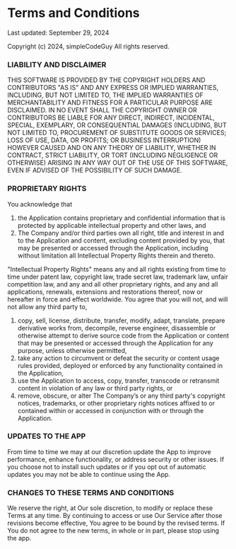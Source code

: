 # Terms and Conditions

Last updated: September 29, 2024

Copyright (c) 2024, simpleCodeGuy
All rights reserved.

### LIABILITY AND DISCLAIMER
THIS SOFTWARE IS PROVIDED BY THE COPYRIGHT HOLDERS AND CONTRIBUTORS "AS IS" AND ANY EXPRESS OR IMPLIED WARRANTIES, INCLUDING, BUT NOT LIMITED TO, THE IMPLIED
WARRANTIES OF MERCHANTABILITY AND FITNESS FOR A PARTICULAR PURPOSE ARE DISCLAIMED. IN NO EVENT SHALL THE COPYRIGHT OWNER OR CONTRIBUTORS BE LIABLE FOR ANY DIRECT, INDIRECT, INCIDENTAL, SPECIAL, EXEMPLARY, OR CONSEQUENTIAL DAMAGES (INCLUDING, BUT NOT LIMITED TO, PROCUREMENT OF SUBSTITUTE GOODS OR SERVICES;
LOSS OF USE, DATA, OR PROFITS; OR BUSINESS INTERRUPTION) HOWEVER CAUSED AND ON ANY THEORY OF LIABILITY, WHETHER IN CONTRACT, STRICT LIABILITY, OR TORT (INCLUDING NEGLIGENCE OR OTHERWISE) ARISING IN ANY WAY OUT OF THE USE OF THIS SOFTWARE, EVEN IF ADVISED OF THE POSSIBILITY OF SUCH DAMAGE.

### PROPRIETARY RIGHTS
You acknowledge that
1. the Application contains proprietary and confidential information that is protected by applicable intellectual property and other laws, and
2. The Company and/or third parties own all right, title and interest in and to the Application and content, excluding content provided by you, that may be presented or accessed through the Application, including without limitation all Intellectual Property Rights therein and thereto.

"Intellectual Property Rights" means any and all rights existing from time to time under patent law, copyright law, trade secret law, trademark law, unfair competition law, and any and all other proprietary rights, and any and  all applications, renewals, extensions and restorations thereof, now or hereafter in force and effect worldwide.
You agree that you will not, and will not allow any third party to,
1. copy, sell, license, distribute, transfer, modify, adapt, translate, prepare derivative works from, decompile, reverse engineer, disassemble or otherwise attempt to derive source code from the Application or content that may be presented or accessed through the Application for any purpose, unless otherwise permitted,
2. take any action to circumvent or defeat the security or content usage rules provided, deployed or enforced by any functionality contained in the Application,
3. use the Application to access, copy, transfer, transcode or retransmit content in violation of any law or third party rights, or
4. remove, obscure, or alter The Company’s or any third party's copyright notices, trademarks, or other proprietary rights notices affixed to or contained within or accessed in conjunction with or through the Application.

### UPDATES TO THE APP
From time to time we may at our discretion update the App to improve performance, enhance functionality, or address security or other issues. If you choose not to install such updates or if you opt out of automatic updates you may not be able to continue using the App.

### CHANGES TO THESE TERMS AND CONDITIONS
We reserve the right, at Our sole discretion, to modify or replace these Terms at any time. By continuing to access or use Our Service after those revisions become effective, You agree to be bound by the revised terms. If You do not agree to the new terms, in whole or in part, please stop using the app.
